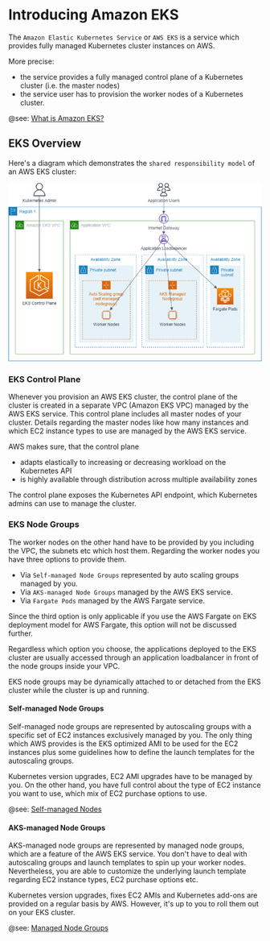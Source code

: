 # Introducing Amazon EKS

The `Amazon Elastic Kubernetes Service` or `AWS EKS` is a service which provides fully managed Kubernetes cluster 
instances on AWS. 

More precise:
* the service provides a fully managed control plane of a Kubernetes cluster (i.e. the master nodes)
* the service user has to provision the worker nodes of a Kubernetes cluster.

@see: [What is Amazon EKS?](https://docs.aws.amazon.com/eks/latest/userguide/what-is-eks.html)

## EKS Overview

Here's a diagram which demonstrates the `shared responsibility model` of an AWS EKS cluster:

![](img/aws_eks_overview.png)

### EKS Control Plane

Whenever you provision an AWS EKS cluster, the control plane of the cluster is created in a separate
VPC (Amazon EKS VPC) managed by the AWS EKS service. This control plane includes all master nodes of your cluster.
Details regarding the master nodes like how many instances and which EC2 instance types to use are managed by the AWS EKS service.

AWS makes sure, that the control plane 

* adapts elastically to increasing or decreasing workload on the Kubernetes API 
* is highly available through distribution across multiple availability zones 

The control plane exposes the Kubernetes API endpoint, which Kubernetes admins can use to manage the cluster.

### EKS Node Groups

The worker nodes on the other hand have to be provided by you including the VPC, the subnets etc which host them.
Regarding the worker nodes you have three options to provide them.

* Via `Self-managed Node Groups` represented by auto scaling groups managed by you.
* Via `AKS-managed Node Groups` managed by the AWS EKS service.
* Via `Fargate Pods` managed by the AWS Fargate service.

Since the third option is only applicable if you use the AWS Fargate on EKS deployment model for AWS Fargate, 
this option will not be discussed further.

Regardless which option you choose, the applications deployed to the EKS cluster are usually accessed through an 
application loadbalancer in front of the node groups inside your VPC.

EKS node groups may be dynamically attached to or detached from the EKS cluster while the cluster is up and running.

#### Self-managed Node Groups

Self-managed node groups are represented by autoscaling groups with a specific set of EC2 instances exclusively
managed by you. The only thing which AWS provides is the EKS optimized AMI to be used for the EC2 instances 
plus some guidelines how to define the launch templates for the autoscaling groups.

Kubernetes version upgrades, EC2 AMI upgrades have to be managed by you. On the other hand, you have full control
about the type of EC2 instance you want to use, which mix of EC2 purchase options to use.

@see: [Self-managed Nodes](https://docs.aws.amazon.com/eks/latest/userguide/worker.html)

#### AKS-managed Node Groups

AKS-managed node groups are represented by managed node groups, which are a feature of the AWS EKS service.
You don't have to deal with autoscaling groups and launch templates to spin up your worker nodes.
Nevertheless, you are able to customize the underlying launch template regarding EC2 instance types,
EC2 purchase options etc.

Kubernetes version upgrades, fixes EC2 AMIs and Kubernetes add-ons are provided on a regular basis by AWS.
However, it's up to you to roll them out on your EKS cluster.

@see: [Managed Node Groups](https://docs.aws.amazon.com/eks/latest/userguide/managed-node-groups.html)